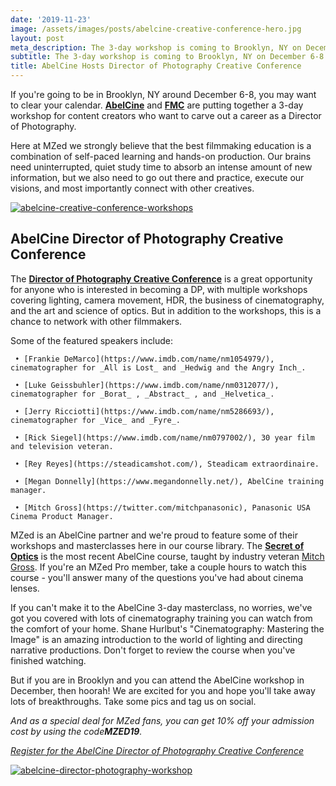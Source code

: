 ```yaml
---
date: '2019-11-23'
image: /assets/images/posts/abelcine-creative-conference-hero.jpg
layout: post
meta_description: The 3-day workshop is coming to Brooklyn, NY on December 6-8
subtitle: The 3-day workshop is coming to Brooklyn, NY on December 6-8
title: AbelCine Hosts Director of Photography Creative Conference
---
```


If you're going to be in Brooklyn, NY around December 6-8, you may want to clear your calendar. [**AbelCine**](https://www.abelcine.com/) and [**FMC**](https://www.fmctraining.com/) are putting together a 3-day workshop for content creators who want to carve out a career as a Director of Photography.

Here at MZed we strongly believe that the best filmmaking education is a combination of self-paced learning and hands-on production. Our brains need uninterrupted, quiet study time to absorb an intense amount of new information, but we also need to go out there and practice, execute our visions, and most importantly connect with other creatives.

[![abelcine-creative-conference-workshops](https://mzed-cdn1.sfo2.cdn.digitaloceanspaces.com/images/news/abelcine-creative-conference-workshops.jpg)](https://www.dpcreativeconference.com)

## AbelCine Director of Photography Creative Conference

The [**Director of Photography Creative Conference**](https://www.dpcreativeconference.com) is a great opportunity for anyone who is interested in becoming a DP, with multiple workshops covering lighting, camera movement, HDR, the business of cinematography, and the art and science of optics. But in addition to the workshops, this is a chance to network with other filmmakers.

Some of the featured speakers include:

     • [Frankie DeMarco](https://www.imdb.com/name/nm1054979/), cinematographer for _All is Lost_ and _Hedwig and the Angry Inch_.

     • [Luke Geissbuhler](https://www.imdb.com/name/nm0312077/), cinematographer for _Borat_ , _Abstract_ , and _Helvetica_.

     • [Jerry Ricciotti](https://www.imdb.com/name/nm5286693/), cinematographer for _Vice_ and _Fyre_.

     • [Rick Siegel](https://www.imdb.com/name/nm0797002/), 30 year film and television veteran.

     • [Rey Reyes](https://steadicamshot.com/), Steadicam extraordinaire.

     • [Megan Donnelly](https://www.megandonnelly.net/), AbelCine training manager.

     • [Mitch Gross](https://twitter.com/mitchpanasonic), Panasonic USA Cinema Product Manager.

MZed is an AbelCine partner and we're proud to feature some of their workshops and masterclasses here in our course library. The [**Secret of Optics**](https://www.mzed.com/courses/the-secrets-of-optics) is the most recent AbelCine course, taught by industry veteran [Mitch Gross](https://www.mzed.com/educators/mitch-gross). If you're an MZed Pro member, take a couple hours to watch this course - you'll answer many of the questions you've had about cinema lenses.

If you can't make it to the AbelCine 3-day masterclass, no worries, we've got you covered with lots of cinematography training you can watch from the comfort of your home. Shane Hurlbut's "Cinematography: Mastering the Image" is an amazing introduction to the world of lighting and directing narrative productions. Don't forget to review the course when you've finished watching.

But if you are in Brooklyn and you can attend the AbelCine workshop in December, then hoorah! We are excited for you and hope you'll take away lots of breakthroughs. Take some pics and tag us on social.

_And as a special deal for MZed fans, you can get 10% off your admission cost by using the code**MZED19**._

[_Register for the AbelCine Director of Photography Creative Conference_](https://www.dpcreativeconference.com/)

[![abelcine-director-photography-workshop](https://mzed-cdn1.sfo2.cdn.digitaloceanspaces.com/images/news/abelcine-director-photography-workshop.jpg)](https://www.dpcreativeconference.com)